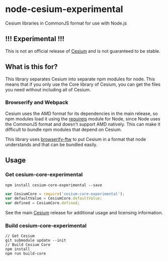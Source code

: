 # node-cesium-experimental
Cesium libraries in CommonJS format for use with Node.js

## !!! Experimental !!!
This is not an official release of [Cesium](https://github.com/AnalyticalGraphicsInc/cesium) and is not guaranteed to be stable.


## What is this for?
This library separates Cesium into separate npm modules for node. This
means that if you only use the Core library of Cesium, you can get the files
you need without including all of Cesium.

### Browserify and Webpack

Cesium uses the AMD format for its dependencies in the main release, so
npm modules load it using the
[requirejs](https://www.npmjs.com/package/requirejs)
module for Node, since Node uses the CommonJS format and doesn't support AMD natively.
This can make it difficult to bundle npm modules that depend on Cesium.

This library uses
[browserify-ftw](https://github.com/thlorenz/browserify-ftw)
to put Cesium in a format that node understands and that can be bundled easily.

## Usage
### Get cesium-core-experimental
```
npm install cesium-core-experimental --save
```

```javascript
var CesiumCore = require('cesium-core-experimental');
var defaultValue = CesiumCore.defaultValue;
var defined = CesiumCore.defined;
```

See the main
[Cesium](https://github.com/AnalyticalGraphicsInc/cesium)
release for additional usage and licensing information.

### Build cesium-core-experimental
```
// Get Cesium
git submodule update --init
// Build Cesium Core
npm install
npm run build-core
```
